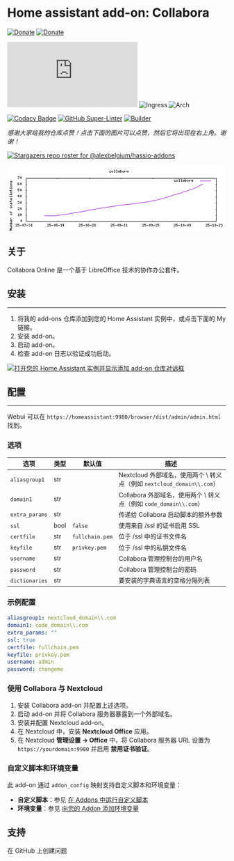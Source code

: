 # Home assistant add-on: Collabora

[![Donate][donation-badge]](https://www.buymeacoffee.com/alexbelgium)
[![Donate][paypal-badge]](https://www.paypal.com/donate/?hosted_button_id=DZFULJZTP3UQA)

![Version](https://img.shields.io/badge/dynamic/json?label=版本&query=%24.version&url=https%3A%2F%2Fraw.githubusercontent.com%2Falexbelgium%2Fhassio-addons%2Fmaster%2Fcollabora%2Fconfig.json)
![Ingress](https://img.shields.io/badge/dynamic/json?label=Ingress&query=%24.ingress&url=https%3A%2F%2Fraw.githubusercontent.com%2Falexbelgium%2Fhassio-addons%2Fmaster%2Fcollabora%2Fconfig.json)
![Arch](https://img.shields.io/badge/dynamic/json?color=success&label=Arch&query=%24.arch&url=https%3A%2F%2Fraw.githubusercontent.com%2Falexbelgium%2Fhassio-addons%2Fmaster%2Fcollabora%2Fconfig.json)

[![Codacy Badge](https://app.codacy.com/project/badge/Grade/9c6cf10bdbba45ecb202d7f579b5be0e)](https://www.codacy.com/gh/alexbelgium/hassio-addons/dashboard?utm_source=github.com&utm_medium=referral&utm_content=alexbelgium/hassio-addons&utm_campaign=Badge_Grade)
[![GitHub Super-Linter](https://img.shields.io/github/actions/workflow/status/alexbelgium/hassio-addons/weekly-supelinter.yaml?label=Lint%20code%20base)](https://github.com/alexbelgium/hassio-addons/actions/workflows/weekly-supelinter.yaml)
[![Builder](https://img.shields.io/github/actions/workflow/status/alexbelgium/hassio-addons/onpush_builder.yaml?label=Builder)](https://github.com/alexbelgium/hassio-addons/actions/workflows/onpush_builder.yaml)

[donation-badge]: https://img.shields.io/badge/Buy%20me%20a%20coffee%20(no%20paypal)-%23d32f2f?logo=buy-me-a-coffee&style=flat&logoColor=white
[paypal-badge]: https://img.shields.io/badge/Buy%20me%20a%20coffee%20with%20Paypal-0070BA?logo=paypal&style=flat&logoColor=white

_感谢大家给我的仓库点赞！点击下面的图片可以点赞，然后它将出现在右上角。谢谢！_

[![Stargazers repo roster for @alexbelgium/hassio-addons](https://raw.githubusercontent.com/alexbelgium/hassio-addons/master/.github/stars2.svg)](https://github.com/alexbelgium/hassio-addons/stargazers)

![downloads evolution](https://raw.githubusercontent.com/alexbelgium/hassio-addons/master/collabora/stats.png)

## 关于

Collabora Online 是一个基于 LibreOffice 技术的协作办公套件。

## 安装

---

1. 将我的 add-ons 仓库添加到您的 Home Assistant 实例中，或点击下面的 My 链接。
1. 安装 add-on。
1. 启动 add-on。
1. 检查 add-on 日志以验证成功启动。

<a href="https://my.home-assistant.io/redirect/supervisor_addon/?addon=local_collabora" target="_blank"><img src="https://my.home-assistant.io/badges/supervisor_addon.svg" alt="打开您的 Home Assistant 实例并显示添加 add-on 仓库对话框"/></a>

## 配置

---

Webui 可以在 `https://homeassistant:9980/browser/dist/admin/admin.html` 找到。

### 选项

| 选项 | 类型 | 默认值 | 描述 |
|------|------|--------|------|
| `aliasgroup1` | str | | Nextcloud 外部域名，使用两个 \ 转义点（例如 `nextcloud_domain\\.com`） |
| `domain1` | str | | Collabora 外部域名，使用两个 \ 转义点（例如 `code_domain\\.com`） |
| `extra_params` | str | | 传递给 Collabora 启动脚本的额外参数 |
| `ssl` | bool | `false` | 使用来自 /ssl 的证书启用 SSL |
| `certfile` | str | `fullchain.pem` | 位于 /ssl 中的证书文件名 |
| `keyfile` | str | `privkey.pem` | 位于 /ssl 中的私钥文件名 |
| `username` | str | | Collabora 管理控制台的用户名 |
| `password` | str | | Collabora 管理控制台的密码 |
| `dictionaries` | str | | 要安装的字典语言的空格分隔列表 |

### 示例配置

```yaml
aliasgroup1: nextcloud_domain\\.com
domain1: code_domain\\.com
extra_params: ""
ssl: true
certfile: fullchain.pem
keyfile: privkey.pem
username: admin
password: changeme
```

### 使用 Collabora 与 Nextcloud

1. 安装 Collabora add-on 并配置上述选项。
1. 启动 add-on 并将 Collabora 服务器暴露到一个外部域名。
1. 安装并配置 Nextcloud add-on。
1. 在 Nextcloud 中，安装 **Nextcloud Office** 应用。
1. 在 Nextcloud **管理设置 → Office** 中，将 Collabora 服务器 URL 设置为 `https://yourdomain:9980` 并启用 **禁用证书验证**。

### 自定义脚本和环境变量

此 add-on 通过 `addon_config` 映射支持自定义脚本和环境变量：

- **自定义脚本**：参见 [在 Addons 中运行自定义脚本](https://github.com/alexbelgium/hassio-addons/wiki/Running-custom-scripts-in-Addons)
- **环境变量**：参见 [向您的 Addon 添加环境变量](https://github.com/alexbelgium/hassio-addons/wiki/Add-Environment-variables-to-your-Addon)

## 支持

在 GitHub 上创建问题